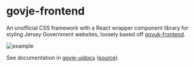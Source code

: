 # govje-frontend
An unofficial CSS framework with a React wrapper component library for styling Jersey Government websites, loosely based off [govuk-frontend](https://github.com/alphagov/govuk-frontend).

![example](https://i.imgur.com/ee467fk.png)

See documentation in [govje-uidocs](https://uidocs.glitch.je) ([source](https://github.com/glitchjsy/govje-uidocs)).